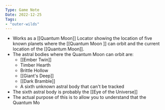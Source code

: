 ```yaml
---
Type: Game Note
Date: 2022-12-25
Tags:
- "outer-wilds"
---
```

- Works as a [[Quantum Moon]] Locator showing the location of five known planets where the [[Quantum Moon ]] can orbit and the current location of the [[Quantum Moon]].
- The astral bodies where the Quantum Moon can orbit are:
	- [[Ember Twin]]
	- Timber Hearth
	- Brittle Hollow
	- [[Giant's Deep]]
	- [[Dark Bramble]]
	- A sixth unknown astral body that can't be tracked
- The sixth astral body is probably the [[Eye of the Universe]]
- The actual purpose of this is to allow you to understand that the Quantum Mo